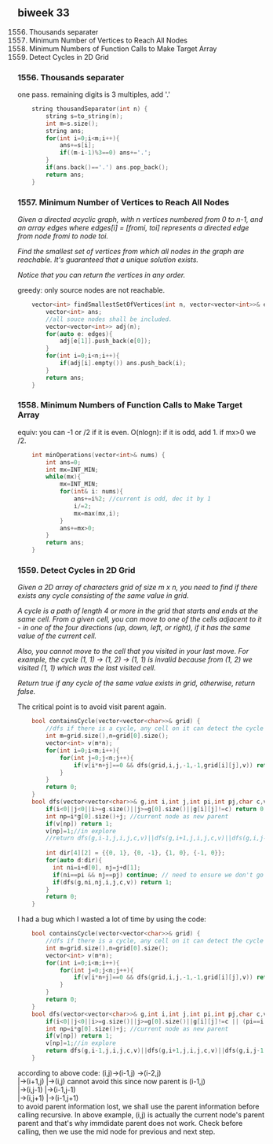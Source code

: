 ## biweek 33
1556. Thousands separater
1557. Minimum Number of Vertices to Reach All Nodes
1558. Minimum Numbers of Function Calls to Make Target Array
1559. Detect Cycles in 2D Grid
### 1556. Thousands separater
one pass. remaining digits is 3 multiples, add '.'
```cpp
    string thousandSeparator(int n) {
        string s=to_string(n);
        int m=s.size();
        string ans;
        for(int i=0;i<m;i++){
            ans+=s[i];
            if((m-i-1)%3==0) ans+='.';
        }
        if(ans.back()=='.') ans.pop_back();
        return ans;
    }
```	

### 1557. Minimum Number of Vertices to Reach All Nodes
<em>
Given a directed acyclic graph, with n vertices numbered from 0 to n-1, and an array edges where edges[i] = [fromi, toi] represents a directed edge from node fromi to node toi.

Find the smallest set of vertices from which all nodes in the graph are reachable. It's guaranteed that a unique solution exists.

Notice that you can return the vertices in any order.
</em>

greedy: only source nodes are not reachable. 

```cpp
    vector<int> findSmallestSetOfVertices(int n, vector<vector<int>>& edges) {
        vector<int> ans;
        //all souce nodes shall be included.
        vector<vector<int>> adj(n);
        for(auto e: edges){
            adj[e[1]].push_back(e[0]);
        }
        for(int i=0;i<n;i++){
            if(adj[i].empty()) ans.push_back(i);
        }
        return ans;
    }
```

### 1558. Minimum Numbers of Function Calls to Make Target Array
equiv: you can -1 or /2 if it is even.
O(nlogn):
if it is odd, add 1.
if mx>0 we /2.

```cpp
    int minOperations(vector<int>& nums) {
        int ans=0;
        int mx=INT_MIN;
        while(mx){
            mx=INT_MIN;
            for(int& i: nums){
                ans+=i%2; //current is odd, dec it by 1
                i/=2;
                mx=max(mx,i);
            }
            ans+=mx>0;
        }
        return ans;
    }
```	
	
### 1559. Detect Cycles in 2D Grid
<em>
Given a 2D array of characters grid of size m x n, you need to find if there exists any cycle consisting of the same value in grid.

A cycle is a path of length 4 or more in the grid that starts and ends at the same cell. From a given cell, you can move to one of the cells adjacent to it - in one of the four directions (up, down, left, or right), if it has the same value of the current cell.

Also, you cannot move to the cell that you visited in your last move. For example, the cycle (1, 1) -> (1, 2) -> (1, 1) is invalid because from (1, 2) we visited (1, 1) which was the last visited cell.

Return true if any cycle of the same value exists in grid, otherwise, return false.
 </em>

The critical point is to avoid visit parent again.
```cpp
    bool containsCycle(vector<vector<char>>& grid) {
        //dfs if there is a cycle, any cell on it can detect the cycle
        int m=grid.size(),n=grid[0].size();
        vector<int> v(m*n);
        for(int i=0;i<m;i++){
            for(int j=0;j<n;j++){
                if(v[i*n+j]==0 && dfs(grid,i,j,-1,-1,grid[i][j],v)) return 1;
            }
        }
        return 0;
    }
    bool dfs(vector<vector<char>>& g,int i,int j,int pi,int pj,char c,vector<int>& v){
        if(i<0||j<0||i>=g.size()||j>=g[0].size()||g[i][j]!=c) return 0;
        int np=i*g[0].size()+j; //current node as new parent
        if(v[np]) return 1; 
        v[np]=1;//in explore
        //return dfs(g,i-1,j,i,j,c,v)||dfs(g,i+1,j,i,j,c,v)||dfs(g,i,j-1,i,j,c,v)||dfs(g,i,j+1,i,j,c,v);
        
        int dir[4][2] = {{0, 1}, {0, -1}, {1, 0}, {-1, 0}};
        for(auto d:dir){
          int ni=i+d[0], nj=j+d[1];
          if(ni==pi && nj==pj) continue; // need to ensure we don't go back to the parent
          if(dfs(g,ni,nj,i,j,c,v)) return 1;
        }
        return 0;
    }
```

I had a bug which I wasted a lot of time by using the code:
```cpp
    bool containsCycle(vector<vector<char>>& grid) {
        //dfs if there is a cycle, any cell on it can detect the cycle
        int m=grid.size(),n=grid[0].size();
        vector<int> v(m*n);
        for(int i=0;i<m;i++){
            for(int j=0;j<n;j++){
                if(v[i*n+j]==0 && dfs(grid,i,j,-1,-1,grid[i][j],v)) return 1;
            }
        }
        return 0;
    }
    bool dfs(vector<vector<char>>& g,int i,int j,int pi,int pj,char c,vector<int>& v){
        if(i<0||j<0||i>=g.size()||j>=g[0].size()||g[i][j]!=c || (pi==i && pj==j)) return 0;
        int np=i*g[0].size()+j; //current node as new parent
        if(v[np]) return 1; 
        v[np]=1;//in explore
        return dfs(g,i-1,j,i,j,c,v)||dfs(g,i+1,j,i,j,c,v)||dfs(g,i,j-1,i,j,c,v)||dfs(g,i,j+1,i,j,c,v);
    }
```	
according to above code:
(i,j)->(i-1,j)  ->(i-2,j) <br/>
   	|->(i+1,j) |->(i,j) cannot avoid this since now parent is (i-1,j)<br/>
	  |->(i,j-1) |->(i-1,j-1)<br/>
	  |->(i,j+1) |->(i-1,j+1)<br/>
to avoid parent information lost, we shall use the parent information before calling recursive.
In above example, (i,j) is actually the current node's parent parent and that's why immdidate parent does not work. 
Check before calling, then we use the mid node for previous and next step.
